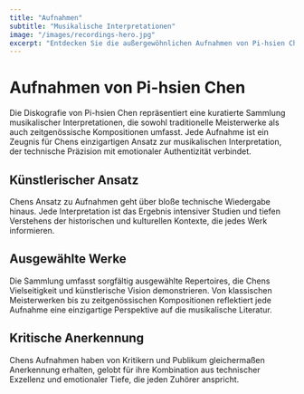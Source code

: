```yaml
---
title: "Aufnahmen"
subtitle: "Musikalische Interpretationen"
image: "/images/recordings-hero.jpg"
excerpt: "Entdecken Sie die außergewöhnlichen Aufnahmen von Pi-hsien Chen, die sowohl technische Brillanz als auch emotionale Tiefe in jeder Interpretation zeigen."
---
```


# Aufnahmen von Pi-hsien Chen

Die Diskografie von Pi-hsien Chen repräsentiert eine kuratierte Sammlung musikalischer Interpretationen, die sowohl traditionelle Meisterwerke als auch zeitgenössische Kompositionen umfasst. Jede Aufnahme ist ein Zeugnis für Chens einzigartigen Ansatz zur musikalischen Interpretation, der technische Präzision mit emotionaler Authentizität verbindet.

## Künstlerischer Ansatz

Chens Ansatz zu Aufnahmen geht über bloße technische Wiedergabe hinaus. Jede Interpretation ist das Ergebnis intensiver Studien und tiefen Verstehens der historischen und kulturellen Kontexte, die jedes Werk informieren.

## Ausgewählte Werke

Die Sammlung umfasst sorgfältig ausgewählte Repertoires, die Chens Vielseitigkeit und künstlerische Vision demonstrieren. Von klassischen Meisterwerken bis zu zeitgenössischen Kompositionen reflektiert jede Aufnahme eine einzigartige Perspektive auf die musikalische Literatur.

## Kritische Anerkennung

Chens Aufnahmen haben von Kritikern und Publikum gleichermaßen Anerkennung erhalten, gelobt für ihre Kombination aus technischer Exzellenz und emotionaler Tiefe, die jeden Zuhörer anspricht.
